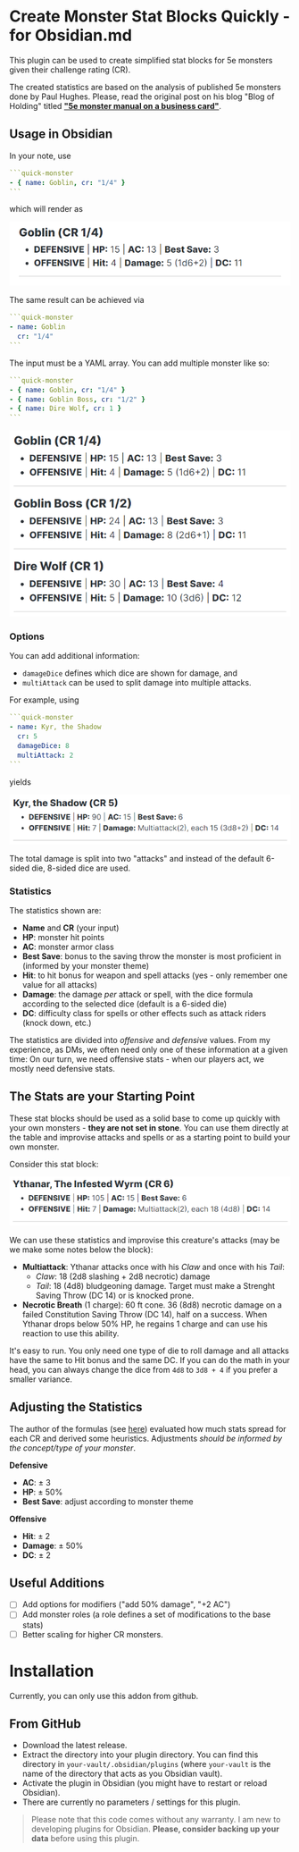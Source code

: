 # Create Monster Stat Blocks Quickly - for Obsidian.md

This plugin can be used to create simplified stat blocks for 5e monsters given their challenge rating (CR).

The created statistics are based on the analysis of published 5e monsters done by Paul Hughes. Please, read the original post on his blog "Blog of Holding" titled **["5e monster manual on a business card"](http://blogofholding.com/?p=7338)**.

## Usage in Obsidian

In your note, use

````yaml
```quick-monster
- { name: Goblin, cr: "1/4" }
```
````

which will render as

<img src="./img/goblin.png">

The same result can be achieved via

````yaml
```quick-monster
- name: Goblin
  cr: "1/4"
```
````

The input must be a YAML array. You can add multiple monster like so:

````yaml
```quick-monster
- { name: Goblin, cr: "1/4" }
- { name: Goblin Boss, cr: "1/2" }
- { name: Dire Wolf, cr: 1 }
```
````

<img src="./img/multiple_monsters.png">

### Options

You can add additional information:
- `damageDice` defines which dice are shown for damage, and
- `multiAttack` can be used to split damage into multiple attacks.

For example, using

````yaml
```quick-monster
- name: Kyr, the Shadow
  cr: 5
  damageDice: 8
  multiAttack: 2
```
````

yields

<img src="./img/kyr.png">

The total damage is split into two "attacks" and instead of the default 6-sided die, 8-sided dice are used.


### Statistics

The statistics shown are:

- **Name** and **CR** (your input)
- **HP**: monster hit points
- **AC**: monster armor class
- **Best Save**: bonus to the saving throw the monster is most proficient in (informed by your monster theme)
- **Hit**: to hit bonus for weapon and spell attacks (yes - only remember one value for all attacks)
- **Damage**: the damage *per* attack or spell, with the dice formula according to the selected dice (default is a 6-sided die)
- **DC**: difficulty class for spells or other effects such as attack riders (knock down, etc.)

The statistics are divided into *offensive* and *defensive* values. From my experience, as DMs, we often need only one of these information at a given time: On our turn, we need offensive stats - when our players act, we mostly need defensive stats.

## The Stats are your Starting Point

These stat blocks should be used as a solid base to come up quickly with your own monsters - **they are not set in stone**.
You can use them directly at the table and improvise attacks and spells or as a starting point to build your own monster.

Consider this stat block:

<img src="./img/ythanar.png">

We can use these statistics and improvise this creature's attacks (may be we make some notes below the block):

- **Multiattack**: Ythanar attacks once with his *Claw* and once with his *Tail*:
  -  *Claw*: 18 (2d8 slashing + 2d8 necrotic) damage
  -  *Tail*: 18 (4d8) bludgeoning damage. Target must make a Strenght Saving Throw (DC 14) or is knocked prone.
- **Necrotic Breath** (1 charge): 60 ft cone. 36 (8d8) necrotic damage on a failed Constitution Saving Throw (DC 14), half on a success. When Ythanar drops below 50% HP, he regains 1 charge and can use his reaction to use this ability.

It's easy to run. You only need one type of die to roll damage and all attacks have the same to Hit bonus and the same DC.
If you can do the math in your head, you can always change the dice from `4d8` to `3d8 + 4` if you prefer a smaller variance.

## Adjusting the Statistics

The author of the formulas (see [here](http://blogofholding.com/?p=7338)) evaluated how much stats spread for each CR and derived some heuristics. Adjustments *should be informed by the concept/type of your monster*.

**Defensive**

- **AC**: &pm; 3
- **HP**: &pm; 50%  
- **Best Save**: adjust according to monster theme
  
**Offensive**
- **Hit**: &pm; 2
- **Damage**: &pm; 50%
- **DC**: &pm; 2

## Useful Additions

- [ ] Add options for modifiers ("add 50% damage", "+2 AC")
- [ ] Add monster roles (a role defines a set of modifications to the base stats)
- [ ] Better scaling for higher CR monsters.

# Installation

Currently, you can only use this addon from github.

## From GitHub

- Download the latest release.
- Extract the directory into your plugin directory. You can find this directory in `your-vault/.obsidian/plugins` (where `your-vault` is the name of the directory that acts as you Obsidian vault).
- Activate the plugin in Obsidian (you might have to restart or reload Obsidian).
- There are currently no parameters / settings for this plugin.

> Please note that this code comes without any warranty. I am new to developing plugins for Obsidian. **Please, consider backing up your data** before using this plugin.